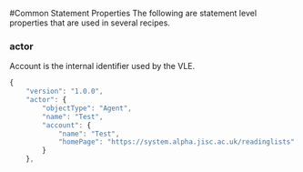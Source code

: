 #Common Statement Properties
The following are statement level properties that are used in several recipes.

### actor
Account is the internal identifier used by the VLE.

``` Javascript
{
    "version": "1.0.0",
    "actor": {
        "objectType": "Agent",
        "name": "Test",
        "account": {
            "name": "Test",
            "homePage": "https://system.alpha.jisc.ac.uk/readinglists"
        }
    },
```
